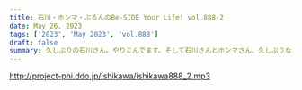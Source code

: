 ```yaml
---
title: 石川・ホンマ・ぶるんのBe-SIDE Your Life! vol.888-2
date: May 26, 2023
tags: ['2023', 'May 2023', 'vol.888']
draft: false
summary: 久しぶりの石川さん。やりこんでます。そして石川さんとホンマさん、久しぶりなお仕事をするそうです！
---
```


http://project-phi.ddo.jp/ishikawa/ishikawa888_2.mp3